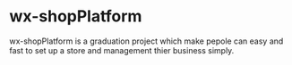 # wx-shopPlatform
wx-shopPlatform is a graduation project which make pepole can easy and fast to set up a store and management thier business simply.
